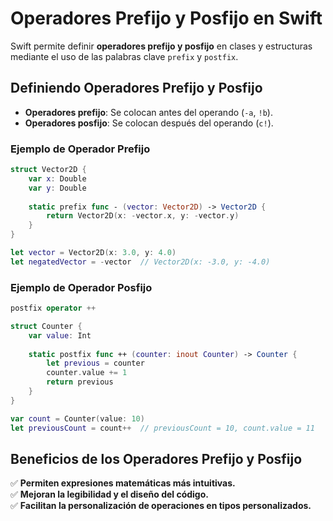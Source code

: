 # Operadores Prefijo y Posfijo en Swift

Swift permite definir **operadores prefijo y posfijo** en clases y estructuras mediante el uso de las palabras clave `prefix` y `postfix`.

## Definiendo Operadores Prefijo y Posfijo
- **Operadores prefijo**: Se colocan antes del operando (`-a`, `!b`).
- **Operadores posfijo**: Se colocan después del operando (`c!`).

### Ejemplo de Operador Prefijo
```swift
struct Vector2D {
    var x: Double
    var y: Double
    
    static prefix func - (vector: Vector2D) -> Vector2D {
        return Vector2D(x: -vector.x, y: -vector.y)
    }
}

let vector = Vector2D(x: 3.0, y: 4.0)
let negatedVector = -vector  // Vector2D(x: -3.0, y: -4.0)
```

### Ejemplo de Operador Posfijo
```swift
postfix operator ++

struct Counter {
    var value: Int
    
    static postfix func ++ (counter: inout Counter) -> Counter {
        let previous = counter
        counter.value += 1
        return previous
    }
}

var count = Counter(value: 10)
let previousCount = count++  // previousCount = 10, count.value = 11
```

## Beneficios de los Operadores Prefijo y Posfijo
✅ **Permiten expresiones matemáticas más intuitivas.**  
✅ **Mejoran la legibilidad y el diseño del código.**  
✅ **Facilitan la personalización de operaciones en tipos personalizados.**


